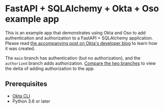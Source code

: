 # FastAPI + SQLAlchemy + Okta + Oso example app

This is an example app that demonstrates using Okta and Oso to add
authentication and authorization to a FastAPI + SQLAlchemy application. Please
read [the accompanying post on Okta's developer blog][Okta blog] to learn how it
was created.

The `main` branch has authentication (but no authorization), and the
`authorized` branch adds authorization. [Compare the two branches][] to view the
delta of adding authorization to the app.

## Prerequisites

- [Okta CLI][]
- Python 3.6 or later

<!-- TODO(gj): verify link once blog is published. -->
[Okta blog]: https://developer.okta.com/blog/2021/05/28/using-okta-and-oso-to-secure-a-fastapi-and-sqlalchemy-app
[Compare the two branches]: https://github.com/osohq/fastapi-sqlalchemy-okta-oso-example/compare/authorized
[Okta CLI]: https://github.com/okta/okta-cli
